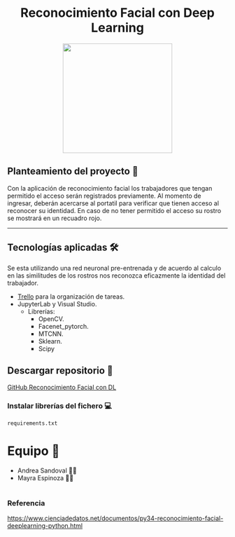 <h1 align ="center"> Reconocimiento Facial con Deep Learning </h1>

<p align = "center">
	 <img src="https://user-images.githubusercontent.com/74676901/217028852-2a583257-c2a2-4468-9824-c28989999152.png" height=”250”       width=250” style= "text-align: center"> 
   
</p>

## Planteamiento del proyecto 🔮
Con la aplicación de reconocimiento facial los trabajadores que tengan permitido el acceso serán registrados previamente. Al momento de ingresar, deberán acercarse al portatil para verificar que tienen acceso al reconocer su identidad. 
En caso de no tener permitido el acceso su rostro se mostrará en un recuadro rojo.
___


## Tecnologías aplicadas 🛠

Se esta utilizando una red neuronal pre-entrenada y de acuerdo al calculo en las similitudes de los rostros nos reconozca eficazmente la identidad del trabajador. 

- [Trello](https://trello.com/b/OQrPgkqi/frequipo5) para la organización de tareas.
- JupyterLab y Visual Studio.
    - Librerías:
        - OpenCV.
        - Facenet_pytorch.
        - MTCNN.
        - Sklearn.
        - Scipy

## Descargar repositorio 📲
[GitHub Reconocimiento Facial con DL](https://github.com/Factoria-F5-AI-Bootcamp-1-Edicion/EQUIPO_5_RF)

### Instalar librerías del fichero 💻
`requirements.txt`


#
# Equipo 🤖
- Andrea Sandoval 👩‍💻
- Mayra Espinoza 👩‍💻
#


### Referencia 

https://www.cienciadedatos.net/documentos/py34-reconocimiento-facial-deeplearning-python.html